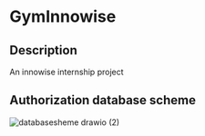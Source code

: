 # GymInnowise


## Description
An innowise internship project

## Authorization database scheme
![databasesheme drawio (2)](https://github.com/AntonMarkelau/GymInnowise/assets/175199226/9bba7365-e069-4086-8066-81d06410537b)
